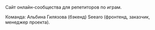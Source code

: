 Сайт онлайн-сообщества для репетиторов по играм.

Команда:
Альбина Гилязова (бэкенд)
Seearo (фронтенд, заказчик, менеджер проекта).

